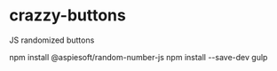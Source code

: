 # crazzy-buttons
JS randomized buttons 


npm install @aspiesoft/random-number-js
npm install --save-dev gulp  
